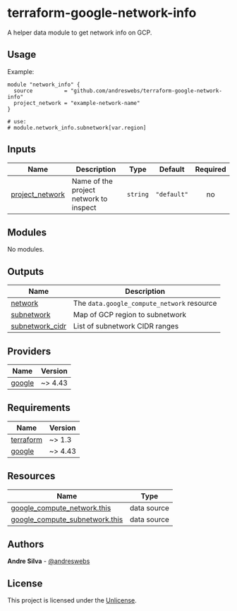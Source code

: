 # terraform-google-network-info

A helper data module to get network info on GCP.

[//]: # (BEGIN_TF_DOCS)


## Usage

Example:

```hcl
module "network_info" {
  source          = "github.com/andreswebs/terraform-google-network-info"
  project_network = "example-network-name"
}

# use:
# module.network_info.subnetwork[var.region]
```



## Inputs

| Name | Description | Type | Default | Required |
|------|-------------|------|---------|:--------:|
| <a name="input_project_network"></a> [project\_network](#input\_project\_network) | Name of the project network to inspect | `string` | `"default"` | no |

## Modules

No modules.

## Outputs

| Name | Description |
|------|-------------|
| <a name="output_network"></a> [network](#output\_network) | The `data.google_compute_network` resource |
| <a name="output_subnetwork"></a> [subnetwork](#output\_subnetwork) | Map of GCP region to subnetwork |
| <a name="output_subnetwork_cidr"></a> [subnetwork\_cidr](#output\_subnetwork\_cidr) | List of subnetwork CIDR ranges |

## Providers

| Name | Version |
|------|---------|
| <a name="provider_google"></a> [google](#provider\_google) | ~> 4.43 |

## Requirements

| Name | Version |
|------|---------|
| <a name="requirement_terraform"></a> [terraform](#requirement\_terraform) | ~> 1.3 |
| <a name="requirement_google"></a> [google](#requirement\_google) | ~> 4.43 |

## Resources

| Name | Type |
|------|------|
| [google_compute_network.this](https://registry.terraform.io/providers/hashicorp/google/latest/docs/data-sources/compute_network) | data source |
| [google_compute_subnetwork.this](https://registry.terraform.io/providers/hashicorp/google/latest/docs/data-sources/compute_subnetwork) | data source |

[//]: # (END_TF_DOCS)

## Authors

**Andre Silva** - [@andreswebs](https://github.com/andreswebs)

## License

This project is licensed under the [Unlicense](UNLICENSE.md).
